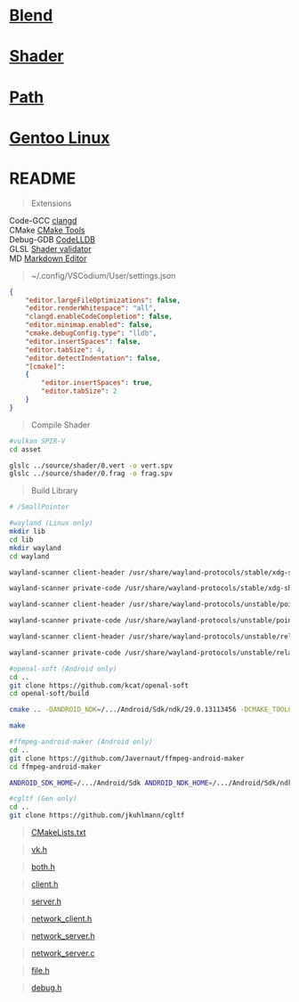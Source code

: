# [Blend](source/blend)
# [Shader](source/shader)
# [Path](doc/path.md)
# [Gentoo Linux](doc/gentoo.md)
# README
>Extensions

Code-GCC [clangd](https://github.com/clangd/vscode-clangd)  
CMake [CMake Tools](https://github.com/microsoft/vscode-cmake-tools)  
Debug-GDB [CodeLLDB](https://github.com/vadimcn/codelldb)  
GLSL [Shader validator](https://github.com/antaalt/shader-validator)  
MD [Markdown Editor](https://github.com/zaaack/vscode-markdown-editor)
<!-- Vim [Vim](https://github.com/VSCodeVim/Vim) -->
>~/.config/VSCodium/User/settings.json
```json
{
	"editor.largeFileOptimizations": false,
	"editor.renderWhitespace": "all",
	"clangd.enableCodeCompletion": false,
	"editor.minimap.enabled": false,
	"cmake.debugConfig.type": "lldb",
	"editor.insertSpaces": false,
	"editor.tabSize": 4,
	"editor.detectIndentation": false,
	"[cmake]":
	{
		"editor.insertSpaces": true,
		"editor.tabSize": 2
	}
}
```
<!-- ```json
	// "vim.useSystemClipboard": true,
	// "editor.lineNumbers": "relative",
	// "vim.normalModeKeyBindingsNonRecursive":
	// [
	// 	{
	// 		"before": ["g", "r"],
	// 		"commands": ["editor.action.referenceSearch.trigger"]
	// 	}
	// ],
	// "workbench.activityBar.location": "top",
	// "window.customTitleBarVisibility": "windowed",
	// "editor.cursorSmoothCaretAnimation": "on",
	// "editor.smoothScrolling": true,
	// "workbench.list.smoothScrolling": true,
	// "terminal.integrated.smoothScrolling": true,
``` -->
>Compile Shader
```bash
#vulkan SPIR-V
cd asset

glslc ../source/shader/0.vert -o vert.spv
glslc ../source/shader/0.frag -o frag.spv
```
>Build Library
```bash
# /SmallPointer

#wayland (Linux only)
mkdir lib
cd lib
mkdir wayland
cd wayland

wayland-scanner client-header /usr/share/wayland-protocols/stable/xdg-shell/xdg-shell.xml xdg-shell-client-protocol.h

wayland-scanner private-code /usr/share/wayland-protocols/stable/xdg-shell/xdg-shell.xml xdg-shell-protocol.c

wayland-scanner client-header /usr/share/wayland-protocols/unstable/pointer-constraints/pointer-constraints-unstable-v1.xml pointer-constraints-unstable-v1.h

wayland-scanner private-code /usr/share/wayland-protocols/unstable/pointer-constraints/pointer-constraints-unstable-v1.xml pointer-constraints-unstable-v1.c

wayland-scanner client-header /usr/share/wayland-protocols/unstable/relative-pointer/relative-pointer-unstable-v1.xml relative-pointer-unstable-v1.h

wayland-scanner private-code /usr/share/wayland-protocols/unstable/relative-pointer/relative-pointer-unstable-v1.xml relative-pointer-unstable-v1.c

#openal-soft (Android only)
cd ..
git clone https://github.com/kcat/openal-soft
cd openal-soft/build

cmake .. -DANDROID_NDK=/.../Android/Sdk/ndk/29.0.13113456 -DCMAKE_TOOLCHAIN_FILE=/.../Android/Sdk/ndk/29.0.13113456/build/cmake/android.toolchain.cmake -DANDROID_ABI=arm64-v8a -DANDROID_STL=c++_static -DANDROID_HOST_TAG=linux-x86_64 -DNDK_CPU_ARM64=ON -DALSOFT_REQUIRE_OPENSL=1

make

#ffmpeg-android-maker (Android only)
cd ..
git clone https://github.com/Javernaut/ffmpeg-android-maker
cd ffmpeg-android-maker

ANDROID_SDK_HOME=/.../Android/Sdk ANDROID_NDK_HOME=/.../Android/Sdk/ndk/29.0.13113456 sh ffmpeg-android-maker.sh

#cgltf (Gen only)
cd ..
git clone https://github.com/jkuhlmann/cgltf
```
>[CMakeLists.txt](CMakeLists.txt)

>[vk.h](src/vk/release/vk/vk.h)

>[both.h](src/loader/both/both.h)

>[client.h](src/loader/client/client.h)

>[server.h](src/loader/server/server.h)

>[network_client.h](src/network/network_client.h)

>[network_server.h](src/network/network_server.h)

>[network_server.c](src/network/network_server.c)

>[file.h](src/file/file.h)

>[debug.h](src/debug/debug.h)
<!-- ### LWJGL64
>JVM arguments
	-Dorg.lwjgl.librarypath=/path
	-Dorg.lwjgl3.glfw.libname=/path
### NALIGL
### NALIAL -->